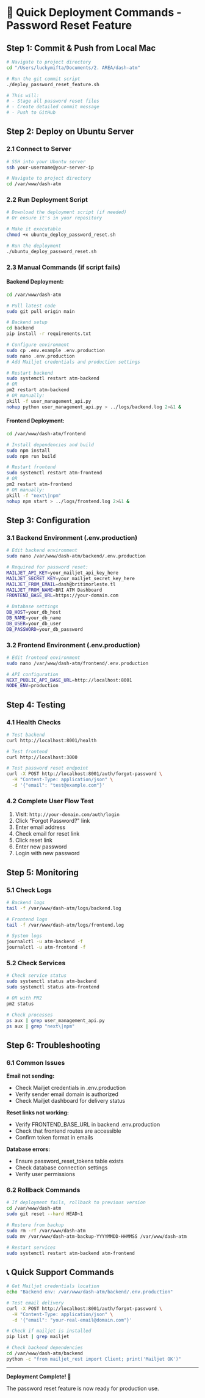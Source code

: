 # 🚀 Quick Deployment Commands - Password Reset Feature

## Step 1: Commit & Push from Local Mac

```bash
# Navigate to project directory
cd "/Users/luckymifta/Documents/2. AREA/dash-atm"

# Run the git commit script
./deploy_password_reset_feature.sh

# This will:
# - Stage all password reset files
# - Create detailed commit message
# - Push to GitHub
```

## Step 2: Deploy on Ubuntu Server

### 2.1 Connect to Server
```bash
# SSH into your Ubuntu server
ssh your-username@your-server-ip

# Navigate to project directory
cd /var/www/dash-atm
```

### 2.2 Run Deployment Script
```bash
# Download the deployment script (if needed)
# Or ensure it's in your repository

# Make it executable
chmod +x ubuntu_deploy_password_reset.sh

# Run the deployment
./ubuntu_deploy_password_reset.sh
```

### 2.3 Manual Commands (if script fails)

#### Backend Deployment:
```bash
cd /var/www/dash-atm

# Pull latest code
sudo git pull origin main

# Backend setup
cd backend
pip install -r requirements.txt

# Configure environment
sudo cp .env.example .env.production
sudo nano .env.production
# Add Mailjet credentials and production settings

# Restart backend
sudo systemctl restart atm-backend
# OR
pm2 restart atm-backend
# OR manually:
pkill -f user_management_api.py
nohup python user_management_api.py > ../logs/backend.log 2>&1 &
```

#### Frontend Deployment:
```bash
cd /var/www/dash-atm/frontend

# Install dependencies and build
sudo npm install
sudo npm run build

# Restart frontend
sudo systemctl restart atm-frontend
# OR
pm2 restart atm-frontend
# OR manually:
pkill -f "next\|npm"
nohup npm start > ../logs/frontend.log 2>&1 &
```

## Step 3: Configuration

### 3.1 Backend Environment (.env.production)
```bash
# Edit backend environment
sudo nano /var/www/dash-atm/backend/.env.production

# Required for password reset:
MAILJET_API_KEY=your_mailjet_api_key_here
MAILJET_SECRET_KEY=your_mailjet_secret_key_here
MAILJET_FROM_EMAIL=dash@britimorleste.tl
MAILJET_FROM_NAME=BRI ATM Dashboard
FRONTEND_BASE_URL=https://your-domain.com

# Database settings
DB_HOST=your_db_host
DB_NAME=your_db_name
DB_USER=your_db_user
DB_PASSWORD=your_db_password
```

### 3.2 Frontend Environment (.env.production)
```bash
# Edit frontend environment
sudo nano /var/www/dash-atm/frontend/.env.production

# API configuration
NEXT_PUBLIC_API_BASE_URL=http://localhost:8001
NODE_ENV=production
```

## Step 4: Testing

### 4.1 Health Checks
```bash
# Test backend
curl http://localhost:8001/health

# Test frontend
curl http://localhost:3000

# Test password reset endpoint
curl -X POST http://localhost:8001/auth/forgot-password \
  -H "Content-Type: application/json" \
  -d '{"email": "test@example.com"}'
```

### 4.2 Complete User Flow Test
1. Visit: `http://your-domain.com/auth/login`
2. Click "Forgot Password?" link
3. Enter email address
4. Check email for reset link
5. Click reset link
6. Enter new password
7. Login with new password

## Step 5: Monitoring

### 5.1 Check Logs
```bash
# Backend logs
tail -f /var/www/dash-atm/logs/backend.log

# Frontend logs
tail -f /var/www/dash-atm/logs/frontend.log

# System logs
journalctl -u atm-backend -f
journalctl -u atm-frontend -f
```

### 5.2 Check Services
```bash
# Check service status
sudo systemctl status atm-backend
sudo systemctl status atm-frontend

# OR with PM2
pm2 status

# Check processes
ps aux | grep user_management_api.py
ps aux | grep "next\|npm"
```

## Step 6: Troubleshooting

### 6.1 Common Issues

**Email not sending:**
- Check Mailjet credentials in .env.production
- Verify sender email domain is authorized
- Check Mailjet dashboard for delivery status

**Reset links not working:**
- Verify FRONTEND_BASE_URL in backend .env.production
- Check that frontend routes are accessible
- Confirm token format in emails

**Database errors:**
- Ensure password_reset_tokens table exists
- Check database connection settings
- Verify user permissions

### 6.2 Rollback Commands
```bash
# If deployment fails, rollback to previous version
cd /var/www/dash-atm
sudo git reset --hard HEAD~1

# Restore from backup
sudo rm -rf /var/www/dash-atm
sudo mv /var/www/dash-atm-backup-YYYYMMDD-HHMMSS /var/www/dash-atm

# Restart services
sudo systemctl restart atm-backend atm-frontend
```

## 📞 Quick Support Commands

```bash
# Get Mailjet credentials location
echo "Backend env: /var/www/dash-atm/backend/.env.production"

# Test email delivery
curl -X POST http://localhost:8001/auth/forgot-password \
  -H "Content-Type: application/json" \
  -d '{"email": "your-real-email@domain.com"}'

# Check if mailjet is installed
pip list | grep mailjet

# Check backend dependencies
cd /var/www/dash-atm/backend
python -c "from mailjet_rest import Client; print('Mailjet OK')"
```

---
**Deployment Complete! 🎉**

The password reset feature is now ready for production use.
